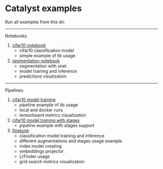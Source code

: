 # Catalyst examples

Run all examples from this dir.

---

Notebooks

1. [cifar10 notebook](https://github.com/Scitator/catalyst-examples/blob/master/notebook-example.ipynb)
    - cifar10 classification model
    - simple example of lib usage
2. [segmentation notebook](https://github.com/Scitator/catalyst-examples/blob/master/segmentation-example.ipynb)
    - segmentation with unet
    - model training and inference
    - predictions visialization

---

Pipelines
1. [cifar10 model training](https://github.com/Scitator/catalyst-examples/tree/master/cifar_simple)
    - pipeline example of lib usage
    - local and docker runs
    - tensorboard metrics visualization
2. [cifar10 model training with stages](https://github.com/Scitator/catalyst-examples/tree/master/cifar_stages)
    - pipeline example with stages support
3. [finetune](https://github.com/Scitator/catalyst-examples/tree/master/finetune)
    - classification model training and inference
    - different augmentations and stages usage example
    - index model creating
    - embeddings projector
    - LrFinder usage
    - grid search metrics visualization

